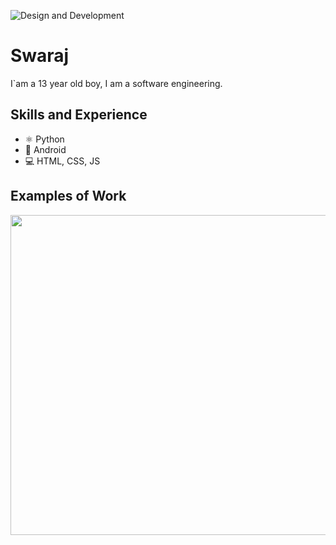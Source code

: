 
![Design and Development](https://github.com/adriantwarog/adriantwarog/blob/master/freeCodeCamp.jpg)


# Swaraj
I`am a 13 year old boy, I am a software engineering.

## Skills and Experience
* ⚛ Python
* 📱 Android
* 💻 HTML, CSS, JS

## Examples of Work
<img src="https://github.com/adriantwarog/adriantwarog/blob/master/covid19.gif" width="512" >

